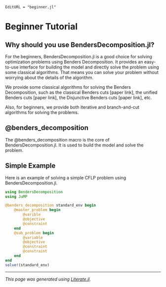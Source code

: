 ```@meta
EditURL = "beginner.jl"
```

# Beginner Tutorial

## Why should you use BendersDecomposition.jl?

For the beginners, BendersDecomposition.jl is a good choice for solving optimization problems using Benders Decomposition. It provides an easy-to-use interface for building the model and directly solve the problem using some classical algorithms.
That means you can solve your problem without worrying about the details of the algorithm.

We provide some classical algorithms for solving the Benders Decomposition, such as the classical Benders cuts [paper link], the unified Benders cuts [paper link], the Disjunctive Benders cuts [paper link], etc.

Also, for beginners, we provide both iterative and branch-and-cut algorithms for solving the problems.

## @benders_decomposition

The @benders_decomposition macro is the core of BendersDecomposition.jl. It is used to build the model and solve the problem.

## Simple Example

Here is an example of solving a simple CFLP problem using BendersDecomposition.jl.

```julia
using BendersDecomposition
using JuMP

@benders_decomposition standard_env begin
    @master_problem begin
        @varible
        @objective
        @constraint
    end
    @sub_problem begin
        @variable
        @objective
        @constraint
        @constraint
    end
end
solve!(standard_env)
```

---

*This page was generated using [Literate.jl](https://github.com/fredrikekre/Literate.jl).*


